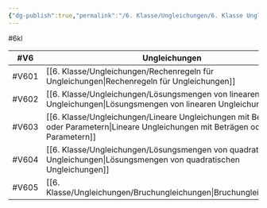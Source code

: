 ```yaml
---
{"dg-publish":true,"permalink":"/6. Klasse/Ungleichungen/6. Klasse Ungleichungen/"}
---
```


#6kl

| #V6   | Ungleichungen                                          |
| ----- | ------------------------------------------------------ |
| #V601 | [[6. Klasse/Ungleichungen/Rechenregeln für Ungleichungen\|Rechenregeln für Ungleichungen]]                     |
| #V602 | [[6. Klasse/Ungleichungen/Lösungsmengen von linearen Ungleichungen\|Lösungsmengen von linearen Ungleichungen]]           |
| #V603 | [[6. Klasse/Ungleichungen/Lineare Ungleichungen mit Beträgen oder Parametern\|Lineare Ungleichungen mit Beträgen oder Parametern]] |
| #V604 | [[6. Klasse/Ungleichungen/Lösungsmengen von quadratischen Ungleichungen\|Lösungsmengen von quadratischen Ungleichungen]]      |
| #V605 | [[6. Klasse/Ungleichungen/Bruchungleichungen\|Bruchungleichungen]]                                 |
